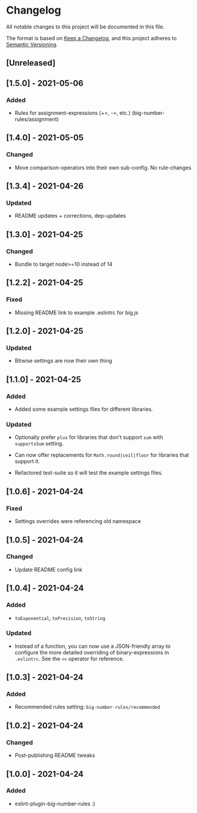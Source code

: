 # Changelog
All notable changes to this project will be documented in this file.

The format is based on [Keep a Changelog](https://keepachangelog.com/en/1.0.0/),
and this project adheres to [Semantic Versioning](https://semver.org/spec/v2.0.0.html).

## [Unreleased]

## [1.5.0] - 2021-05-06
### Added
- Rules for assignment-expressions (+=, -=, etc.)
  (big-number-rules/assignment)

## [1.4.0] - 2021-05-05
### Changed
- Move comparison-operators into their own sub-config. No rule-changes

## [1.3.4] - 2021-04-26
### Updated
- README updates + corrections, dep-updates

## [1.3.0] - 2021-04-25
### Changed
- Bundle to target node>=10 instead of 14

## [1.2.2] - 2021-04-25
### Fixed
- Missing README link to example .eslintrc for big.js

## [1.2.0] - 2021-04-25
### Updated
- Bitwise settings are now their own thing

## [1.1.0] - 2021-04-25
### Added
- Added some example settings files for different libraries.

### Updated
- Optionally prefer `plus` for libraries that don't support `sum` with `supportsSum` setting.

- Can now offer replacements for `Math.round|ceil|floor` for libraries that support it.

- Refactored test-suite so it will test the example settings files.

## [1.0.6] - 2021-04-24
### Fixed
- Settings overrides were referencing old namespace

## [1.0.5] - 2021-04-24
### Changed
- Update README config link

## [1.0.4] - 2021-04-24
### Added
- `toExponential`, `toPrecision`, `toString`

### Updated
- Instead of a function, you can now use a JSON-friendly array to configure the more detailed overriding of binary-expressions in `.eslintrc`. See the `<<` operator for reference.

## [1.0.3] - 2021-04-24
### Added
- Recommended rules setting: `big-number-rules/recommended`

## [1.0.2] - 2021-04-24
### Changed
- Post-publishing README tweaks

## [1.0.0] - 2021-04-24
### Added
- eslint-plugin-big-number-rules :)
